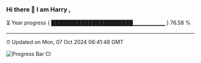### Hi there 👋 I am Harry , 

⏳ Year progress { ██████████████████████▁▁▁▁▁▁▁▁ } 76.58 %

---

⏰ Updated on Mon, 07 Oct 2024 06:41:48 GMT

![Progress Bar CI](https://github.com/duykhang68/duykhang68/workflows/Progress%20Bar%20CI/badge.svg)
